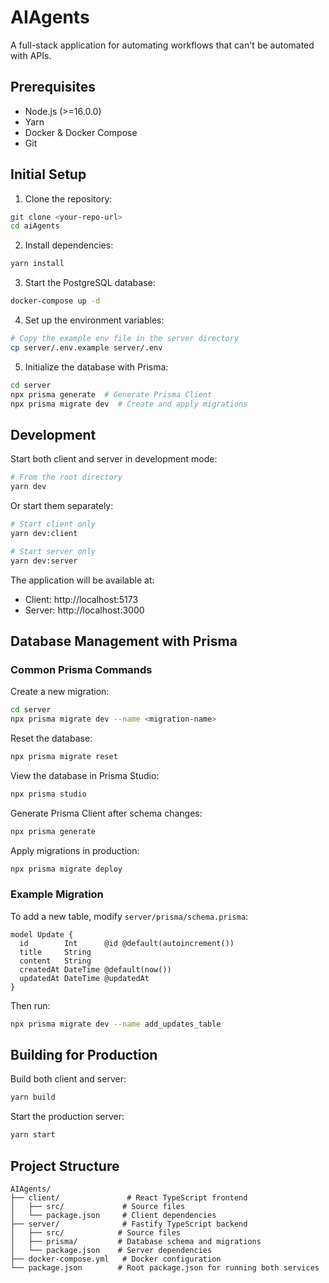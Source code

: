 # AIAgents

A full-stack application for automating workflows that can't be automated with APIs.

## Prerequisites

- Node.js (>=16.0.0)
- Yarn
- Docker & Docker Compose
- Git

## Initial Setup

1. Clone the repository:
```bash
git clone <your-repo-url>
cd aiAgents
```

2. Install dependencies:
```bash
yarn install
```

3. Start the PostgreSQL database:
```bash
docker-compose up -d
```

4. Set up the environment variables:
```bash
# Copy the example env file in the server directory
cp server/.env.example server/.env
```

5. Initialize the database with Prisma:
```bash
cd server
npx prisma generate  # Generate Prisma Client
npx prisma migrate dev  # Create and apply migrations
```

## Development

Start both client and server in development mode:
```bash
# From the root directory
yarn dev
```

Or start them separately:
```bash
# Start client only
yarn dev:client

# Start server only
yarn dev:server
```

The application will be available at:
- Client: http://localhost:5173
- Server: http://localhost:3000

## Database Management with Prisma

### Common Prisma Commands

Create a new migration:
```bash
cd server
npx prisma migrate dev --name <migration-name>
```

Reset the database:
```bash
npx prisma migrate reset
```

View the database in Prisma Studio:
```bash
npx prisma studio
```

Generate Prisma Client after schema changes:
```bash
npx prisma generate
```

Apply migrations in production:
```bash
npx prisma migrate deploy
```

### Example Migration

To add a new table, modify `server/prisma/schema.prisma`:
```prisma
model Update {
  id        Int      @id @default(autoincrement())
  title     String
  content   String
  createdAt DateTime @default(now())
  updatedAt DateTime @updatedAt
}
```

Then run:
```bash
npx prisma migrate dev --name add_updates_table
```

## Building for Production

Build both client and server:
```bash
yarn build
```

Start the production server:
```bash
yarn start
```

## Project Structure

```
AIAgents/
├── client/               # React TypeScript frontend
│   ├── src/             # Source files
│   └── package.json     # Client dependencies
├── server/              # Fastify TypeScript backend
│   ├── src/            # Source files
│   ├── prisma/         # Database schema and migrations
│   └── package.json    # Server dependencies
├── docker-compose.yml   # Docker configuration
└── package.json        # Root package.json for running both services
```